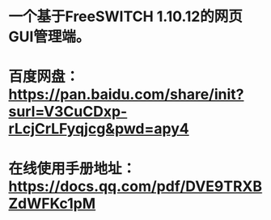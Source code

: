 # 一个基于FreeSWITCH 1.10.12的网页GUI管理端。
# 百度网盘：https://pan.baidu.com/share/init?surl=V3CuCDxp-rLcjCrLFyqjcg&pwd=apy4
# 在线使用手册地址：https://docs.qq.com/pdf/DVE9TRXBZdWFKc1pM


